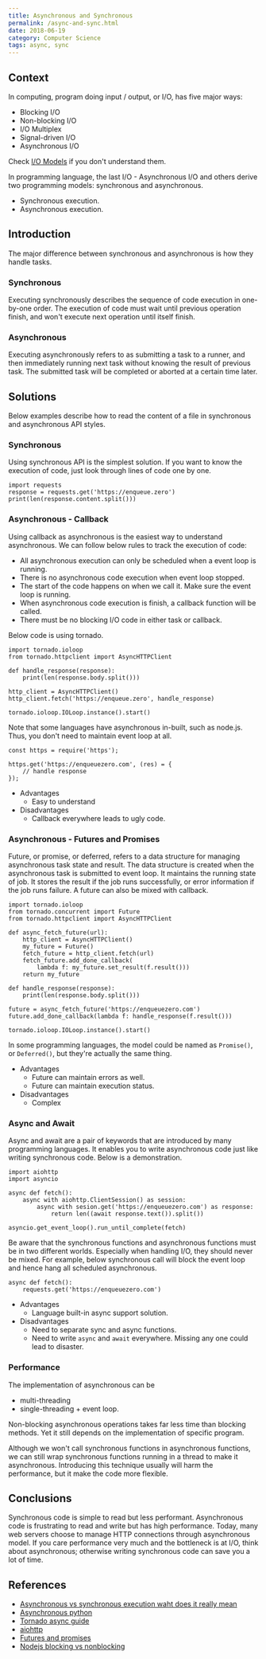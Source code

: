 ```yaml
---
title: Asynchronous and Synchronous
permalink: /async-and-sync.html
date: 2018-06-19
category: Computer Science
tags: async, sync
---
```


## Context

In computing, program doing input / output, or I/O, has five major ways:

* Blocking I/O
* Non-blocking I/O
* I/O Multiplex
* Signal-driven I/O
* Asynchronous I/O

Check [I/O Models] if you don't understand them.

In programming language, the last I/O - Asynchronous I/O and others derive two programming models: synchronous and asynchronous.

* Synchronous execution.
* Asynchronous execution.

## Introduction

The major difference between synchronous and asynchronous is how they handle tasks.

### Synchronous

Executing synchronously describes the sequence of code execution in one-by-one order. The execution of code must wait until previous operation finish, and won't execute next operation until itself finish.

### Asynchronous

Executing asynchronously refers to as submitting a task to a runner, and then immediately running next task without knowing the result of previous task. The submitted task will be completed or aborted at a certain time later.

## Solutions

Below examples describe how to read the content of a file in synchronous and asynchronous API styles.

### Synchronous

Using synchronous API is the simplest solution. If you want to know the execution of code, just look through lines of code one by one.

```
import requests
response = requests.get('https://enqueue.zero')
print(len(response.content.split()))
```

### Asynchronous - Callback

Using callback as asynchronous is the easiest way to understand asynchronous. We can follow below rules to track the execution of code:

* All asynchronous execution can only be scheduled when a event loop is running.
* There is no asynchronous code execution when event loop stopped.
* The start of the code happens on when we call it. Make sure the event loop is running.
* When asynchronous code execution is finish, a callback function will be called.
* There must be no blocking I/O code in either task or callback.

Below code is using tornado.

```
import tornado.ioloop
from tornado.httpclient import AsyncHTTPClient

def handle_response(response):
    print(len(response.body.split()))

http_client = AsyncHTTPClient()
http_client.fetch('https://enqueue.zero', handle_response)

tornado.ioloop.IOLoop.instance().start()
```

Note that some languages have asynchronous in-built, such as node.js. Thus, you don't need to maintain event loop at all.

```
const https = require('https');

https.get('https://enqueuezero.com', (res) = {
    // handle response
});
```

* Advantages
    * Easy to understand
* Disadvantages
    * Callback everywhere leads to ugly code.

### Asynchronous - Futures and Promises

Future, or promise, or deferred, refers to a data structure for managing asynchronous task state and result. The data structure is created when the asynchronous task is submitted to event loop. It maintains the running state of job. It stores the result if the job runs successfully, or error information if the job runs failure. A future can also be mixed with callback.

```
import tornado.ioloop
from tornado.concurrent import Future
from tornado.httpclient import AsyncHTTPClient

def async_fetch_future(url):
    http_client = AsyncHTTPClient()
    my_future = Future()
    fetch_future = http_client.fetch(url)
    fetch_future.add_done_callback(
        lambda f: my_future.set_result(f.result()))
    return my_future

def handle_response(response):
    print(len(response.body.split()))

future = async_fetch_future('https://enqueuezero.com')
future.add_done_callback(lambda f: handle_response(f.result()))

tornado.ioloop.IOLoop.instance().start()
```

In some programming languages, the model could be named as `Promise()`, or `Deferred()`, but they're actually the same thing.

* Advantages
    * Future can maintain errors as well.
    * Future can maintain execution status.
* Disadvantages
    * Complex

### Async and Await

Async and await are a pair of keywords that are introduced by many programming languages. It enables you to write asynchronous code just like writing synchronous code. Below is a demonstration.

```
import aiohttp
import asyncio

async def fetch():
    async with aiohttp.ClientSession() as session:
        async with sesion.get('https://enqueuezero.com') as response:
            return len((await response.text()).split())

asyncio.get_event_loop().run_until_complete(fetch)
```

Be aware that the synchronous functions and asynchronous functions must be in two different worlds. Especially when handling I/O, they should never be mixed. For example, below synchronous call will block the event loop and hence hang all scheduled asynchronous.

```
async def fetch():
    requests.get('https://enqueuezero.com')
```

* Advantages
    * Language built-in async support solution.
* Disadvantages
    * Need to separate sync and async functions.
    * Need to write `async` and `await` everywhere. Missing any one could lead to disaster.

### Performance

The implementation of asynchronous can be

* multi-threading
* single-threading + event loop.

Non-blocking asynchronous operations takes far less time than blocking methods. Yet it still depends on the implementation of specific program.

Although we won't call synchronous functions in asynchronous functions, we can still wrap synchronous functions running in a thread to make it asynchronous. Introducing this technique usually will harm the performance, but it make the code more flexible.

## Conclusions

Synchronous code is simple to read but less performant. Asynchronous code is frustrating to read and write but has high performance. Today, many web servers choose to manage HTTP connections through asynchronous model. If you care performance very much and the bottleneck is at I/O, think about asynchronous; otherwise writing synchronous code can save you a lot of time.

## References

* [Asynchronous vs synchronous execution waht does it really mean](https://stackoverflow.com/questions/748175/asynchronous-vs-synchronous-execution-what-does-it-really-mean)
* [Asynchronous python](https://hackernoon.com/asynchronous-python-45df84b82434)
* [Tornado async guide](http://www.tornadoweb.org/en/stable/guide/async.html)
* [aiohttp](https://aiohttp.readthedocs.io/en/stable/)
* [Futures and promises](https://en.wikipedia.org/wiki/Futures_and_promises)
* [Nodejs blocking vs nonblocking](https://nodejs.org/en/docs/guides/blocking-vs-non-blocking/)

[I/O Models]: /io-models.html
